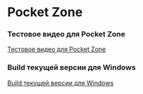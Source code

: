 # Pocket Zone
 
### Тестовое видео для Pocket Zone

[Тестовое видео для Pocket Zone](https://disk.yandex.ru/i/USwrGXSyZvu_Og)

### Build текущей версии для Windows

[Build текущей версии для Windows](https://disk.yandex.ru/d/HUesTPK1VCM1cw)
